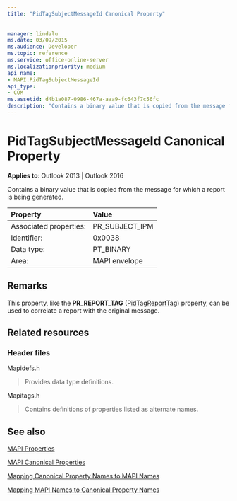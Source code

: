 ```yaml
---
title: "PidTagSubjectMessageId Canonical Property"
 
 
manager: lindalu
ms.date: 03/09/2015
ms.audience: Developer
ms.topic: reference
ms.service: office-online-server
ms.localizationpriority: medium
api_name:
- MAPI.PidTagSubjectMessageId
api_type:
- COM
ms.assetid: d4b1a087-0986-467a-aaa9-fc643f7c56fc
description: "Contains a binary value that is copied from the message for which a report is being generated. This property can correlate a report with the original message."
---
```


# PidTagSubjectMessageId Canonical Property

  
  
**Applies to**: Outlook 2013 | Outlook 2016 
  
Contains a binary value that is copied from the message for which a report is being generated. 
  
|Property |Value |
|:-----|:-----|
|Associated properties:  <br/> |PR_SUBJECT_IPM  <br/> |
|Identifier:  <br/> |0x0038  <br/> |
|Data type:  <br/> |PT_BINARY  <br/> |
|Area:  <br/> |MAPI envelope  <br/> |
   
## Remarks

This property, like the **PR_REPORT_TAG** ([PidTagReportTag](pidtagreporttag-canonical-property.md)) property, can be used to correlate a report with the original message. 
  
## Related resources

### Header files

Mapidefs.h
  
> Provides data type definitions.
    
Mapitags.h
  
> Contains definitions of properties listed as alternate names.
    
## See also



[MAPI Properties](mapi-properties.md)
  
[MAPI Canonical Properties](mapi-canonical-properties.md)
  
[Mapping Canonical Property Names to MAPI Names](mapping-canonical-property-names-to-mapi-names.md)
  
[Mapping MAPI Names to Canonical Property Names](mapping-mapi-names-to-canonical-property-names.md)

